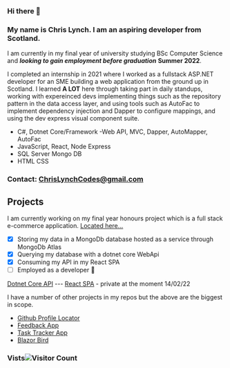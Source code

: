 ### Hi there 👋
### My name is Chris Lynch. I am an aspiring developer from Scotland. 
I am currently in my final year of university studying BSc Computer Science and ***looking to gain employment before graduation*** **Summer 2022**.

I completed an internship in 2021 where I worked as a fullstack ASP.NET developer for an SME building a web application from the ground up in Scotland. I learned **A LOT** here through taking part in daily standups, working with expereinced devs implementing things such as the repository pattern in the data access layer, and using tools such as AutoFac to implement dependency injection and Dapper to configure mappings, and using the dev express visual component suite.


- C#, Dotnet Core/Framework
  -Web API, MVC, Dapper, AutoMapper, AutoFac   
- JavaScript, React, Node Express
- SQL Server Mongo DB
- HTML CSS

### Contact: ChrisLynchCodes@gmail.com




## Projects
I am currently working on my final year honours project which is a full stack e-commerce application. [Located here...](https://uwssurvival.herokuapp.com) 
- [x] Storing my data in a MongoDb database hosted as a service through MongoDb Atlas
- [x] Querying my database with a dotnet core WebApi 
- [x] Consuming my API in my React SPA 
- [ ] Employed as a developer :pray:

[Dotnet Core API](https://github.com/ChrisLynchCodes/HonsAPI)   ---   [React SPA](https://github.com/ChrisLynchCodes/hons-frontend) - private at the moment 14/02/22

I have a number of other projects in my repos but the above are the biggest in scope.

- [Github Profile Locator](https://github.com/ChrisLynchCodes/github-profile-locator)
- [Feedback App](https://github.com/ChrisLynchCodes/feedback-app)
- [Task Tracker App](https://github.com/ChrisLynchCodes/Task-Tracker-Base)
- [Blazor Bird](https://github.com/ChrisLynchCodes/BlazorBird)
  
### Vists![Visitor Count](https://profile-counter.glitch.me/{chrislynchcodes}/count.svg)


<!--
**ChrisLynchCodes/ChrisLynchCodes** is a ✨ _special_ ✨ repository because its `README.md` (this file) appears on your GitHub profile.

Here are some ideas to get you started:

- 🔭 I’m currently working on ...
- 🌱 I’m currently learning ...
- 👯 I’m looking to collaborate on ...
- 🤔 I’m looking for help with ...
- 💬 Ask me about ...
- 📫 How to reach me: ...
- 😄 Pronouns: ...
- ⚡ Fun fact: ...
-->
